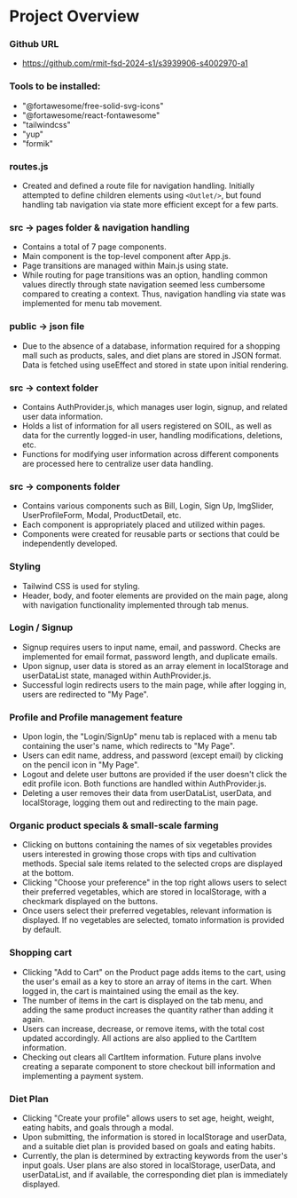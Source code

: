 # Project Overview

### Github URL

- https://github.com/rmit-fsd-2024-s1/s3939906-s4002970-a1

### Tools to be installed:

- "@fortawesome/free-solid-svg-icons"
- "@fortawesome/react-fontawesome"
- "tailwindcss"
- "yup"
- "formik"

### routes.js

- Created and defined a route file for navigation handling. Initially attempted to define children elements using `<Outlet/>`, but found handling tab navigation via state more efficient except for a few parts.

### src → pages folder & navigation handling

- Contains a total of 7 page components.
- Main component is the top-level component after App.js.
- Page transitions are managed within Main.js using state.
- While routing for page transitions was an option, handling common values directly through state navigation seemed less cumbersome compared to creating a context. Thus, navigation handling via state was implemented for menu tab movement.

### public → json file

- Due to the absence of a database, information required for a shopping mall such as products, sales, and diet plans are stored in JSON format. Data is fetched using useEffect and stored in state upon initial rendering.

### src → context folder

- Contains AuthProvider.js, which manages user login, signup, and related user data information.
- Holds a list of information for all users registered on SOIL, as well as data for the currently logged-in user, handling modifications, deletions, etc.
- Functions for modifying user information across different components are processed here to centralize user data handling.

### src → components folder

- Contains various components such as Bill, Login, Sign Up, ImgSlider, UserProfileForm, Modal, ProductDetail, etc.
- Each component is appropriately placed and utilized within pages.
- Components were created for reusable parts or sections that could be independently developed.

### Styling

- Tailwind CSS is used for styling.
- Header, body, and footer elements are provided on the main page, along with navigation functionality implemented through tab menus.

### Login / Signup

- Signup requires users to input name, email, and password. Checks are implemented for email format, password length, and duplicate emails.
- Upon signup, user data is stored as an array element in localStorage and userDataList state, managed within AuthProvider.js.
- Successful login redirects users to the main page, while after logging in, users are redirected to "My Page".

### Profile and Profile management feature

- Upon login, the "Login/SignUp" menu tab is replaced with a menu tab containing the user's name, which redirects to "My Page".
- Users can edit name, address, and password (except email) by clicking on the pencil icon in "My Page".
- Logout and delete user buttons are provided if the user doesn't click the edit profile icon. Both functions are handled within AuthProvider.js.
- Deleting a user removes their data from userDataList, userData, and localStorage, logging them out and redirecting to the main page.

### Organic product specials & small-scale farming

- Clicking on buttons containing the names of six vegetables provides users interested in growing those crops with tips and cultivation methods. Special sale items related to the selected crops are displayed at the bottom.
- Clicking "Choose your preference" in the top right allows users to select their preferred vegetables, which are stored in localStorage, with a checkmark displayed on the buttons.
- Once users select their preferred vegetables, relevant information is displayed. If no vegetables are selected, tomato information is provided by default.

### Shopping cart

- Clicking "Add to Cart" on the Product page adds items to the cart, using the user's email as a key to store an array of items in the cart. When logged in, the cart is maintained using the email as the key.
- The number of items in the cart is displayed on the tab menu, and adding the same product increases the quantity rather than adding it again.
- Users can increase, decrease, or remove items, with the total cost updated accordingly. All actions are also applied to the CartItem information.
- Checking out clears all CartItem information. Future plans involve creating a separate component to store checkout bill information and implementing a payment system.

### Diet Plan

- Clicking "Create your profile" allows users to set age, height, weight, eating habits, and goals through a modal.
- Upon submitting, the information is stored in localStorage and userData, and a suitable diet plan is provided based on goals and eating habits.
- Currently, the plan is determined by extracting keywords from the user's input goals. User plans are also stored in localStorage, userData, and userDataList, and if available, the corresponding diet plan is immediately displayed.
